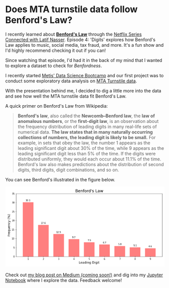 # Does MTA turnstile data follow Benford's Law? 

I recently learned about [**Benford's Law**](https://en.wikipedia.org/wiki/Benford%27s_law) through the [Netflix Series Connected with Latif Nasser](https://www.netflix.com/title/81031737#:~:text=Digits&text=Latif%20explores%20a%20law%20of,and%20perhaps%20the%20entire%20universe.). Episode 4: 'Digits' explores how Benford's Law applies to music, social media, tax fraud, and more. It's a fun show and I'd highly recommend checking it out if you can!

Since watching that episode, I'd had it in the back of my mind that I wanted to explore a dataset to check for *Benfordness*. 

I recently started [Metis' Data Science Bootcamp](https://www.thisismetis.com/) and our first project was to conduct some exploratory data analysis on [MTA Turnstile data](http://web.mta.info/developers/turnstile.html).

With the presentation behind me, I decided to dig a little more into the data and see how well the MTA turnstile data fit Benford's Law.

A quick primer on Benford's Law from Wikipedia:

> **Benford's law**, also called the **Newcomb–Benford law**, the **law of anomalous numbers**, or the **first-digit law**, is an observation about the frequency distribution of leading digits in many real-life sets of numerical data. **The law states that in many naturally occurring collections of numbers, the leading digit is likely to be small.** For example, in sets that obey the law, the number 1 appears as the leading significant digit about 30% of the time, while 9 appears as the leading significant digit less than 5% of the time. If the digits were distributed uniformly, they would each occur about 11.1% of the time. Benford's law also makes predictions about the distribution of second digits, third digits, digit combinations, and so on.

You can see Benford's illustrated in the figure below.

![Benford's Law](https://github.com/scrapfishies/mta_benfords/blob/master/images/benfords.png)



Check out [my blog post on Medium (coming soon!)]() and dig into my [Jupyter Notebook](https://github.com/scrapfishies/mta_benfords/blob/master/mta_benfords.ipynb) where I explore the data. Feedback welcome!
